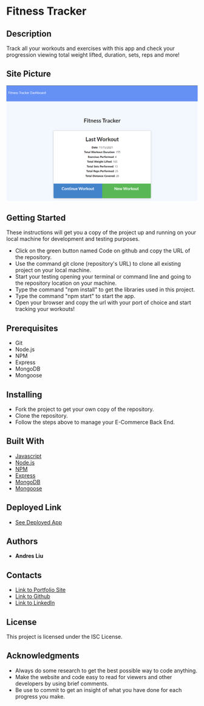 # Fitness Tracker

## Description

Track all your workouts and exercises with this app and check your progression viewing total weight lifted, duration, sets, reps and more!

## Site Picture

![Site Picture](./assets/images/site-img.PNG)

## Getting Started

These instructions will get you a copy of the project up and running on your local machine for development and testing purposes.

* Click on the green button named Code on github and copy the URL of the repository.
* Use the command git clone (repository's URL) to clone all existing project on your local machine.
* Start your testing opening your terminal or command line and going to the repository location on your machine.
* Type the command "npm install" to get the libraries used in this project.
* Type the command "npm start" to start the app.
* Open your browser and copy the url with your port of choice and start tracking your workouts!

## Prerequisites

* Git
* Node.js
* NPM
* Express
* MongoDB
* Mongoose

## Installing

* Fork the project to get your own copy of the repository.
* Clone the repository.
* Follow the steps above to manage your E-Commerce Back End.

## Built With

* [Javascript](https://developer.mozilla.org/en-US/docs/Web/javascript)
* [Node.js](https://nodejs.org/en/)
* [NPM](https://docs.npmjs.com/)
* [Express](https://expressjs.com/)
* [MongoDB](https://www.mongodb.com/)
* [Mongoose](https://mongoosejs.com/)

## Deployed Link

* [See Deployed App](https://andresliu-tech-blog.herokuapp.com/)

## Authors

* **Andres Liu** 

## Contacts

- [Link to Portfolio Site](https://andresliu22.github.io/updated-portfolio/)
- [Link to Github](https://github.com/andresliu22/)
- [Link to LinkedIn](https://www.linkedin.com/in/andresliu22/)

## License

This project is licensed under the ISC License.

## Acknowledgments

* Always do some research to get the best possible way to code anything.
* Make the website and code easy to read for viewers and other developers by using brief comments.
* Be use to commit to get an insight of what you have done for each progress you make.

